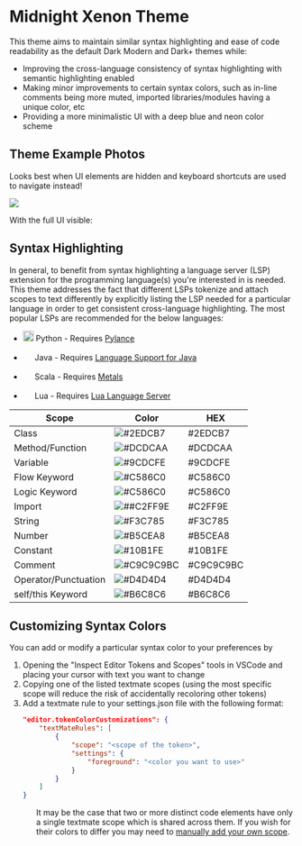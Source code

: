 <h1>Midnight Xenon Theme</h1>

This theme aims to maintain similar syntax highlighting and ease of code readability as the default Dark Modern and Dark+ themes while:

<ul>
<li>Improving the cross-language consistency of syntax highlighting with semantic highlighting enabled</li>
<li>Making minor improvements to certain syntax colors, such as in-line comments being more muted, imported libraries/modules having a unique color, etc</li>
<li>Providing a more minimalistic UI with a deep blue and neon color scheme</li>
</ul>

<h2>Theme Example Photos</h2>

Looks best when UI elements are hidden and keyboard shortcuts are used to navigate instead!

<img src="https://d1nheu3uhuz51e.cloudfront.net/dark-xenon-theme/theme_examples/python.png">

With the full UI visible:

<h2>Syntax Highlighting</h2>

In general, to benefit from syntax highlighting a language server (LSP) extension for the programming language(s) you're interested in is needed. This theme addresses the fact that different LSPs tokenize and attach scopes to text differently by explicitly listing the LSP needed for a particular language in order to get consistent cross-language highlighting. The most popular LSPs are recommended for the below languages:

- <img src="https://d1nheu3uhuz51e.cloudfront.net/dark-xenon-theme/language_logos/python.png" width="19"> Python - Requires <a href="https://marketplace.visualstudio.com/items?itemName=ms-python.vscode-pylance">Pylance</a>

- <img src="https://d1nheu3uhuz51e.cloudfront.net/dark-xenon-theme/language_logos/java.png" width="17"> Java - Requires <a href="https://marketplace.visualstudio.com/items?itemName=redhat.java">Language Support for Java</a>

- <img src="https://d1nheu3uhuz51e.cloudfront.net/dark-xenon-theme/language_logos/scala.png" width="17"> Scala - Requires <a href="https://marketplace.visualstudio.com/items?itemName=scalameta.metals">Metals</a>

- <img src="https://d1nheu3uhuz51e.cloudfront.net/dark-xenon-theme/language_logos/lua.png" width="17"> Lua - Requires <a href="https://marketplace.visualstudio.com/items?itemName=sumneko.lua">Lua Language Server</a>

| Scope                | Color                                              | HEX       |
| -------------------- | -------------------------------------------------- | --------- |
| Class                | ![#2EDCB7](https://fakeimg.pl/35/2EDCB7/?text=+)   | #2EDCB7   |
| Method/Function      | ![#DCDCAA](https://fakeimg.pl/35/DCDCAA/?text=+)   | #DCDCAA   |
| Variable             | ![#9CDCFE](https://fakeimg.pl/35/9CDCFE/?text=+)   | #9CDCFE   |
| Flow Keyword         | ![#C586C0](https://fakeimg.pl/35/C586C0/?text=+)   | #C586C0   |
| Logic Keyword        | ![#C586C0](https://fakeimg.pl/35/C586C0/?text=+)   | #C586C0   |
| Import               | ![##C2FF9E](https://fakeimg.pl/35/C2FF9E/?text=+)  | #C2FF9E   |
| String               | ![#F3C785](https://fakeimg.pl/35/F3C785/?text=+)   | #F3C785   |
| Number               | ![#B5CEA8](https://fakeimg.pl/35/B5CEA8/?text=+)   | #B5CEA8   |
| Constant             | ![#10B1FE](https://fakeimg.pl/35/10B1FE/?text=+)   | #10B1FE   |
| Comment              | ![#C9C9C9BC](https://fakeimg.pl/35/C9C9C9/?text=+) | #C9C9C9BC |
| Operator/Punctuation | ![#D4D4D4](https://fakeimg.pl/35/D4D4D4/?text=+)   | #D4D4D4   |
| self/this Keyword    | ![#B6C8C6](https://fakeimg.pl/35/B6C8C6/?text=+)   | #B6C8C6   |

<h2>Customizing Syntax Colors</h2>

You can add or modify a particular syntax color to your preferences by

<ol>
<li>Opening the "Inspect Editor Tokens and Scopes" tools in VSCode and placing your cursor with text you want to change</li>
<li>Copying one of the listed textmate scopes (using the most specific scope will reduce the risk of accidentally recoloring other tokens)</li>
<li>Add a textmate rule to your settings.json file with the following format:

```json
"editor.tokenColorCustomizations": {
    "textMateRules": [
        {
            "scope": "<scope of the token>",
            "settings": {
                "foreground": "<color you want to use>"
            }
        }
    ]
}
```
</li>
<ol>

It may be the case that two or more distinct code elements have only a single textmate scope which is shared across them. If you wish for their colors to differ you may need to <a href="https://code.visualstudio.com/api/language-extensions/syntax-highlight-guide">manually add your own scope</a>.
